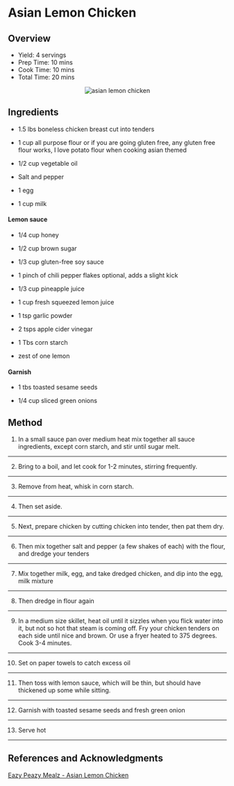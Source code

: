 # Asian Lemon Chicken

## Overview

- Yield: 4 servings
- Prep Time: 10 mins
- Cook Time: 10 mins
- Total Time: 20 mins

<p align="center">
<img title="asian lemon chicken" src="../../../assets/asian-lemon-chicken.jpg">
</p>

## Ingredients

- 1.5 lbs boneless chicken breast cut into tenders

- 1 cup all purpose flour or if you are going gluten free, any gluten free flour works, I love potato flour when cooking asian themed

- 1/2 cup vegetable oil

- Salt and pepper

- 1 egg

- 1 cup milk

#### Lemon sauce

- 1/4 cup honey

- 1/2 cup brown sugar

- 1/3 cup gluten-free soy sauce

- 1 pinch of chili pepper flakes optional, adds a slight kick

- 1/3 cup pineapple juice

- 1 cup fresh squeezed lemon juice

- 1 tsp garlic powder

- 2 tsps apple cider vinegar

- 1 Tbs corn starch

- zest of one lemon

#### Garnish

- 1 tbs toasted sesame seeds

- 1/4 cup sliced green onions

## Method

1. In a small sauce pan over medium heat mix together all sauce ingredients, except corn starch, and stir until sugar melt.
---
2. Bring to a boil, and let cook for 1-2 minutes, stirring frequently.
---
3. Remove from heat, whisk in corn starch.
---
4. Then set aside.
---
5. Next, prepare chicken by cutting chicken into tender, then pat them dry.
---
6. Then mix together salt and pepper (a few shakes of each) with the flour, and dredge your tenders
---
7. Mix together milk, egg, and take dredged chicken, and dip into the egg, milk mixture
---
8. Then dredge in flour again
---
9. In a medium size skillet, heat oil until it sizzles when you flick water into it, but not so hot that steam is coming off. Fry your chicken tenders on each side until nice and brown. Or use a fryer heated to 375 degrees. Cook 3-4 minutes.
---
10. Set on paper towels to catch excess oil
---
11. Then toss with lemon sauce, which will be thin, but should have thickened up some while sitting.
---
12. Garnish with toasted sesame seeds and fresh green onion
---
13. Serve hot
---

## References and Acknowledgments

[Eazy Peazy Mealz - Asian Lemon Chicken](http://www.eazypeazymealz.com/asian-lemon-chicken/)
